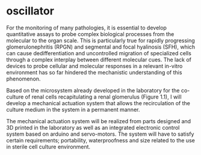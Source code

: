 # oscillator

For the monitoring of many pathologies, it is essential to develop quantitative assays to probe complex biological processes from the molecular to the organ scale. This is particularly true for rapidly progressing glomerulonephritis (RPGN) and segmental and focal hyalinosis (SFH), which can cause dedifferentiation and uncontrolled migration of specialized cells through a complex interplay between different molecular cues. The lack of devices to probe cellular and molecular responses in a relevant in-vitro environment has so far hindered the mechanistic understanding of this phenomenon.


Based on the microsystem already developed in the laboratory for the co-culture of renal cells recapitulating a renal glomerulus (Figure 1.1), I will develop a mechanical actuation system that allows the recirculation of the culture medium in the system in a permanent manner.


The mechanical actuation system will be realized from parts designed and 3D printed in the laboratory as well as an integrated electronic control system based on arduino and servo-motors.
The system will have to satisfy certain requirements; portability, waterproofness and size related to the use in sterile cell culture environment. 
